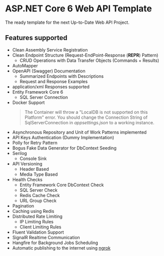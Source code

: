 # ASP.NET Core 6 Web API Template

The ready template for the next Up-to-Date Web API Project.

## Features supported

+ Clean Assembly Service Registration
+ Clean Endpoint Structure (Request-EndPoint-Response (**REPR**) Pattern)
  + CRUD Operations with Data Transfer Objects (Commands + Results)
+ AutoMapper
+ OpenAPI (Swagger) Documentation
  + Summarized Endpoints with Descriptions
  + Request and Response Examples
+ application/xml Responses supported
+ Entity Framework Core 6
  + SQL Server Connection
+ Docker Support
  > The Container will throw a "LocalDB is not supported on this Platform" error. You should change the Connection String of SqlServerConnection in *appsettings.json* to a working instance.
+ Asynchronous Repository and Unit of Work Patterns implemented
+ API Keys Authentication (Dummy Implementation)
+ Polly for Retry Pattern
+ Bogus Fake Data Generator for DbContext Seeding
+ Serilog
  + Console Sink
+ API Versioning
  + Header Based
  + Media Type Based
+ Health Checks
  + Entity Framework Core DbContext Check
  + SQL Server Check
  + Redis Cache Check
  + URL Group Check
+ Pagination
+ Caching using Redis
+ Distributed Rate Limiting
  + IP Limiting Rules
  + Client Limiting Rules
+ Fluent Validation Support
+ SignalR Realtime Communication
+ Hangfire for Background Jobs Scheduling
+ Automatic publishing to the internet using [ngrok](https://ngrok.com/) 